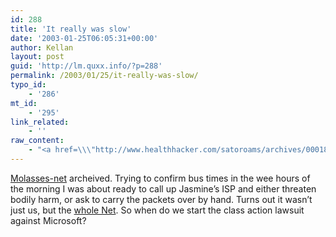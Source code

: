 ```yaml
---
id: 288
title: 'It really was slow'
date: '2003-01-25T06:05:31+00:00'
author: Kellan
layout: post
guid: 'http://lm.quxx.info/?p=288'
permalink: /2003/01/25/it-really-was-slow/
typo_id:
    - '286'
mt_id:
    - '295'
link_related:
    - ''
raw_content:
    - "<a href=\\\"http://www.healthhacker.com/satoroams/archives/000187.html#000187\\\">Molasses-net</a> archeived.  Trying to confirm bus times in the wee hours of the morning I was about ready to call up Jasmine\\'s ISP and either threaten bodily harm, or ask to carry the packets over by hand.  Turns out it wasn\\'t just us, but the \r\n<a href=\\\"http://slashdot.org/article.pl?sid=03/01/24/2324225&mode=thread&tid=172\\\">\r\nwhole Net</a>.  So when do we start the class action lawsuit against Microsoft?"
---
```


[Molasses-net](http://www.healthhacker.com/satoroams/archives/000187.html#000187) archeived. Trying to confirm bus times in the wee hours of the morning I was about ready to call up Jasmine’s ISP and either threaten bodily harm, or ask to carry the packets over by hand. Turns out it wasn’t just us, but the [whole Net](http://slashdot.org/article.pl?sid=03/01/24/2324225&mode=thread&tid=172). So when do we start the class action lawsuit against Microsoft?